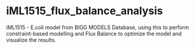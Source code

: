 # iML1515_flux_balance_analysis
iML1515 - E.coli model from BIGG MODELS Database, using this to perform constraint-based modelling and Flux Balance to optimize the model and visualize the results.

